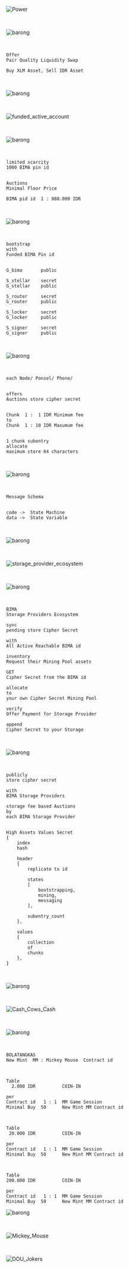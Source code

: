 ![_Power_](Wu_Kong.png)



<br />



![_barong_](./img/_barong_.png)



<br />



```json:
Offer
Pair Quality Liquidity Swap

Buy XLM Asset, Sell IDR Asset 
```



<br />



![_barong_](./img/_barong_.png)



<br />



![_funded_active_account_](./img/_Public_Blockkchain_Bootstrap_.png)



<br />



![_barong_](./img/_barong_.png)



<br />



```json:
limited scarcity
1000 BIMA pin id


Auctions
Minimal Floor Price

BIMA pid id  1 : 888.000 IDR
```



<br />



![_barong_](./img/_barong_.png)




<br />



```json:
bootstrap
with
Funded BIMA Pin id


G_bima       public

S_stellar    secret
G_stellar    public

S_router     secret
G_router     public

S_locker     secret
G_locker     public

S_signer     secret
G_signer     public
```



<br />



![_barong_](./img/_barong_.png)




<br />



```json:
each Node/ Ponsel/ Phone/


offers
Auctions store cipher secret


Chunk  1 :  1 IDR Minimum fee
to
Chunk  1 : 10 IDR Maxumum fee


1 chunk subentry
allocate
maximum store 64 characters
```



<br />



![_barong_](./img/_barong_.png)




<br />



```json:
Message Schema


code ->  State Machine
data ->  State Variable
```



<br />



![_barong_](./img/_barong_.png)



<br />



![_storage_provider_ecosystem_](./img/_Secure_Messaging_Blockchain_.png)



<br />



![_barong_](./img/_barong_.png)




<br />



```json:
BIMA
Storage Providers Ecosystem

sync
pending store Cipher Secret

with
All Active Reachable BIMA id

inventory
Request their Mining Pool assets

GET
Cipher Secret from the BIMA id

allocate
to
your own Cipher Secret Mining Pool

verify
Offer Payment for Storage Provider

append
Cipher Secret to your Storage
```



<br />



![_barong_](./img/_barong_.png)




<br />



```json:
publicly
store cipher secret

with
BIMA Storage Providers

storage fee based Auctions
by
each BIMA Storage Provider


High Assets Values Secret
{
    index
    hash

    header
    {
        replicate tx id

        states
        [
            bootstrapping,
            mining,
            messaging
        ],

        subentry_count
    },

    values
    {
        collection
        of
        chunks
    },
}
```



<br />



![_barong_](./img/_barong_.png)



<br />



![_Cash_Cows_Cash_](./img/Minting_Coining_Money.png)



<br />



![_barong_](./img/_barong_.png)



<br />



```json:
BOLATANGKAS
New Mint  MM : Mickey Mouse  Contract id



Table
  2.000 IDR          COIN-IN

per
Contract id   1 : 1  MM Game Session
Minimal Buy  50      New Mint MM Contract id



Table
 20.000 IDR          COIN-IN

per
Contract id   1 : 1  MM Game Session
Minimal Buy  50      New Mint MM Contract id



Table
200.000 IDR          COIN-IN

per
Contract id   1 : 1  MM Game Session
Minimal Buy  50      New Mint MM Contract id
```



![_barong_](./img/_barong_.png)



<br />



![_Mickey_Mouse_](./img/_MM_Jr_.png)




<br />



![_DOU_Jokers_](./img/_MM_Jb_.png)



<br />
